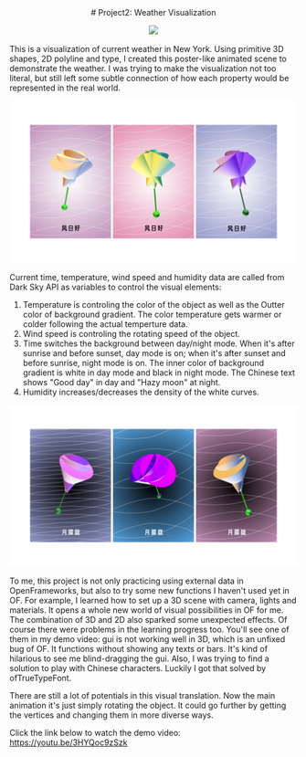 <div align="center" ># Project2: Weather Visualization</div>
<p align="center"><img src="/img/p2.gif"></p>
This is a visualization of current weather in New York. Using primitive 3D shapes, 2D polyline and type, I created this poster-like animated scene to demonstrate the weather. I was trying to make the visualization not too literal, but still left some subtle connection of how each property would be represented in the real world.

![](/img/p2day.jpeg)

Current time, temperature, wind speed and humidity data are called from Dark Sky API as variables to control the visual elements:
1. Temperature is controling the color of the object as well as the Outter color of background gradient. The color temperature gets warmer or colder following the actual temperture data.
2. Wind speed is controling the rotating speed of the object.
3. Time switches the background between day/night mode. When it's after sunrise and before sunset, day mode is on; when it's after sunset and before sunrise, night mode is on. The inner color of background gradient is white in day mode and black in night mode. The Chinese text shows "Good day" in day and "Hazy moon" at night.
4. Humidity increases/decreases the density of the white curves.

![](/img/p2night.jpeg)

To me, this project is not only practicing using external data in OpenFrameworks, but also to try some new functions I haven't used yet in OF. For example, I learned how to set up a 3D scene with camera, lights and materials. It opens a whole new world of visual possibilities in OF for me. The combination of 3D and 2D also sparked some unexpected effects. Of course there were problems in the learning progress too. You'll see one of them in my demo video: gui is not working well in 3D, which is an unfixed bug of OF. It functions without showing any texts or bars. It's kind of hilarious to see me blind-dragging the gui. Also, I was trying to find a solution to play with Chinese characters. Luckily I got that solved by ofTrueTypeFont.

There are still a lot of potentials in this visual translation. Now the main animation it's just simply rotating the object. It could go further by getting the vertices and changing them in more diverse ways. 

Click the link below to watch the demo video:
https://youtu.be/3HYQoc9zSzk
